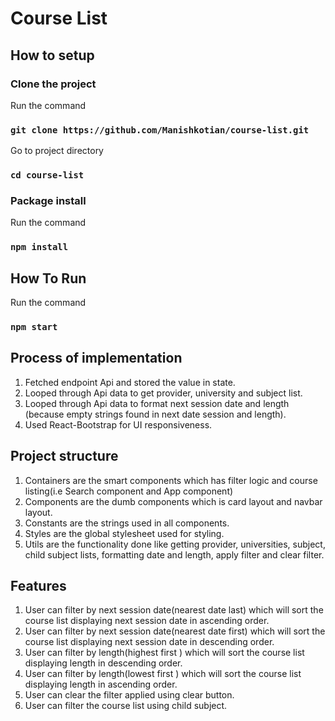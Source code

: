 
# Course List

## How to setup

### Clone the project

Run the command
 ### `git clone https://github.com/Manishkotian/course-list.git`
 
 Go to project directory
 ### `cd course-list`
 
 ### Package install

Run the command
 ### `npm install`


## How To Run

Run the command
 ### `npm start`

## Process of implementation
1. Fetched endpoint Api and stored the value in state.
2. Looped through Api data to get provider, university and subject list.
3. Looped through Api data to format next session date and  length (because empty strings found in next date session and length).
4. Used React-Bootstrap for UI responsiveness.

## Project structure
1. Containers are the smart components which has filter logic and course listing(i.e Search component and App component)
2. Components are the dumb components which is card layout and navbar layout.
3. Constants are the strings used in all components.
4. Styles are the global stylesheet used for styling.
5. Utils are the functionality done like getting provider, universities, subject, child subject lists, formatting date and length, apply filter and clear filter.

## Features
1. User can filter by next session date(nearest date last) which will sort the course list displaying next session date in ascending order.
2. User can filter by next session date(nearest date first) which will sort the course list displaying next session date in descending order.
3. User can filter by length(highest first ) which will sort the course list displaying length in descending order.
4. User can filter by length(lowest first ) which will sort the course list displaying length in ascending order.
5. User can clear the filter applied using clear button.
6. User can filter the course list using child subject.
